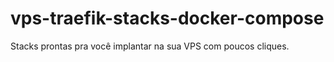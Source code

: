 # vps-traefik-stacks-docker-compose
Stacks prontas pra você implantar na sua VPS com poucos cliques.
